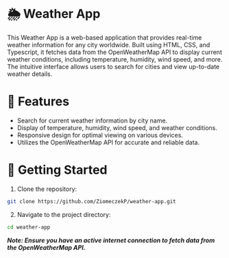 # 🌦️ Weather App
This Weather App is a web-based application that provides real-time weather information for any city worldwide. Built using HTML, CSS, and Typescript, it fetches data from the OpenWeatherMap API to display current weather conditions, including temperature, humidity, wind speed, and more. The intuitive interface allows users to search for cities and view up-to-date weather details.
# 🔧 Features
- Search for current weather information by city name.
- Display of temperature, humidity, wind speed, and weather conditions.
- Responsive design for optimal viewing on various devices.
- Utilizes the OpenWeatherMap API for accurate and reliable data.
# 🚀 Getting Started
1. Clone the repository:
```bash
git clone https://github.com/ZiomeczekP/weather-app.git
```
2. Navigate to the project directory:
```bash
cd weather-app
```
***Note: Ensure you have an active internet connection to fetch data from the OpenWeatherMap API.***
